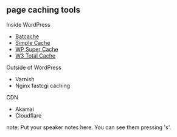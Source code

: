 ##  page caching tools

Inside WordPress
* [Batcache](https://wordpress.org/plugins/batcache/)
* [Simple Cache](https://wordpress.org/plugins/simple-cache/)
* [WP Super Cache](https://wordpress.org/plugins/wp-super-cache/)
* [W3 Total Cache](https://wordpress.org/plugins/w3-total-cache/)

Outside of WordPress
* Varnish
* Nginx fastcgi caching

CDN
* Akamai
* Cloudflare

note:
    Put your speaker notes here.
    You can see them pressing 's'.
